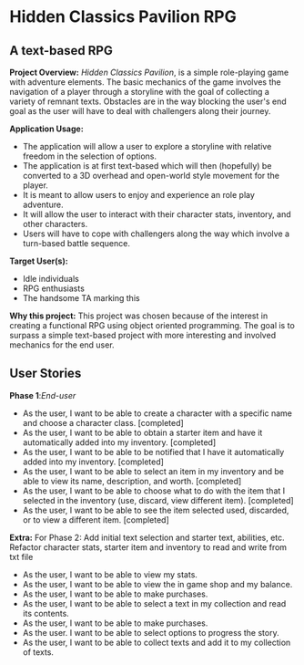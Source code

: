 # Hidden Classics Pavilion RPG

## A text-based RPG 

**Project Overview:**
*Hidden Classics Pavilion*, is a simple role-playing game with adventure elements. 
The basic mechanics of the game involves the navigation of a player through a storyline with the goal of collecting a variety of remnant texts.
Obstacles are in the way blocking the user's end goal as the user will have to deal with challengers along their journey.


**Application Usage:**
- The application will allow a user to explore a storyline with relative freedom in the selection of options.
- The application is at first text-based which will then (hopefully) be converted to a 3D overhead and open-world style movement for the player.
- It is meant to allow users to enjoy and experience an role play adventure.
- It will allow the user to interact with their character stats, inventory, and other characters.
- Users will have to cope with challengers along the way which involve a turn-based battle sequence.

**Target User(s):**
- Idle individuals
- RPG enthusiasts 
- The handsome TA marking this

**Why this project:**
This project was chosen because of the interest in creating a functional RPG using object oriented programming. The goal is to surpass a simple text-based project with more interesting and involved mechanics for the end user.

## User Stories

**Phase 1**:*End-user*
- As the user, I want to be able to create a character with a specific name and choose a character class. [completed]
- As the user, I want to be able to obtain a starter item and have it automatically added into my inventory. [completed]
- As the user, I want to be able to be notified that I have it automatically added into my inventory. [completed]
- As the user, I want to be able to select an item in my inventory and be able to view its name, description, and worth. [completed]
- As the user, I want to be able to choose what to do with the item that I selected in the inventory (use, discard, view different item). [completed]
- As the user, I want to be able to see the item selected used, discarded, or to view a different item. [completed]


**Extra:**
For Phase 2: Add initial text selection and starter text, abilities, etc. Refactor character stats, starter item and inventory to read and write from txt file
- As the user, I want to be able to view my stats.
- As the user, I want to be able to view the in game shop and my balance.
- As the user, I want to be able to make purchases.
- As the user, I want to be able to select a text in my collection and read its contents.
- As the user, I want to be able to make purchases.
- As the user. I want to be able to select options to progress the story.
- As the user, I want to be able to collect texts and add it to my collection of texts.

